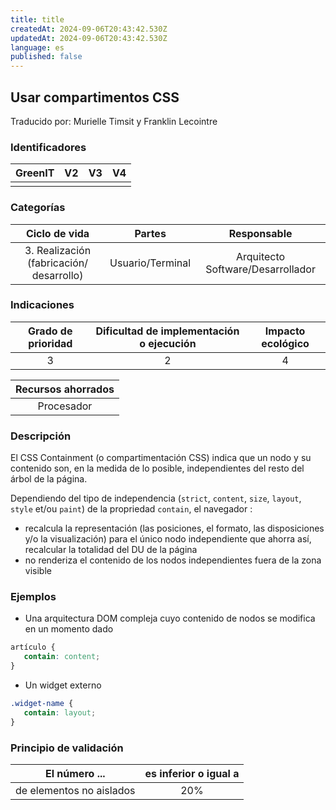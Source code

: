 ```yaml
---
title: title
createdAt: 2024-09-06T20:43:42.530Z
updatedAt: 2024-09-06T20:43:42.530Z
language: es
published: false
---
```

## Usar compartimentos CSS
Traducido por: Murielle Timsit y Franklin Lecointre

### Identificadores

| GreenIT |  V2  |  V3  |  V4  |
|:-------:|:----:|:----:|:----:|
|      |   |   |      |

### Categorías

| Ciclo de vida | Partes | Responsable |
|:---------:|:----:|:----:|
| 3. Realización (fabricación/ desarrollo) | Usuario/Terminal | Arquitecto Software/Desarrollador |

### Indicaciones

| Grado de prioridad   | Dificultad de implementación o ejecución | Impacto ecológico   |
|:-------------------:|:-------------------------:|:---------------------:|
| 3 | 2 | 4 |

| Recursos ahorrados |
|:----------------------------------------------------------:|
| Procesador   |

### Descripción

El CSS Containment (o compartimentación CSS) indica que un nodo y su contenido son, en la medida de lo posible, independientes del resto del árbol de la página.

Dependiendo del tipo de independencia  (```strict```, ```content```, ```size```, ```layout```, ```style``` et/ou ```paint```) de la propriedad ```contain```, el navegador :
 - recalcula la representación (las posiciones, el formato, las disposiciones y/o la visualización) para el único nodo independiente que ahorra así, recalcular la totalidad del DU de la página
- no renderiza el contenido de los nodos independientes fuera de la zona visible

### Ejemplos
- Una arquitectura DOM compleja cuyo contenido de nodos se modifica en un momento dado
```css
artículo {
   contain: content;
}
```
- Un widget externo
```css
.widget-name {
   contain: layout;
}
```

### Principio de validación

| El número ... |   es inferior o igual a   |  
|-------------------|:-------------------------:|
| de elementos no aislados  | 20% |
